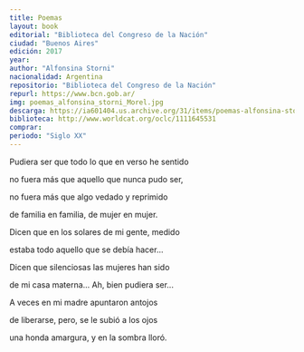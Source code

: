 ```yaml
---
title: Poemas
layout: book
editorial: "Biblioteca del Congreso de la Nación"
ciudad: "Buenos Aires"
edición: 2017
year: 
author: "Alfonsina Storni"
nacionalidad: Argentina
repositorio: "Biblioteca del Congreso de la Nación"
repurl: https://www.bcn.gob.ar/
img: poemas_alfonsina_storni_Morel.jpg
descarga: https://ia601404.us.archive.org/31/items/poemas-alfonsina-storni/PoemasAlfonsinaStorni.pdf
biblioteca: http://www.worldcat.org/oclc/1111645531
comprar: 
periodo: "Siglo XX"
---
```

 
Pudiera ser que todo lo que en verso he sentido

no fuera más que aquello que nunca pudo ser,		

no fuera más que algo vedado y reprimido		

de familia en familia, de mujer en mujer.		


Dicen que en los solares de mi gente, medido		

estaba todo aquello que se debía hacer...		

Dicen que silenciosas las mujeres han sido		

de mi casa materna... Ah, bien pudiera ser...		


A veces en mi madre apuntaron antojos		

de liberarse, pero, se le subió a los ojos	

una honda amargura, y en la sombra lloró.
